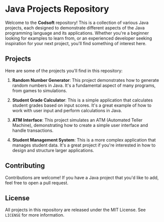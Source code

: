 # Java Projects Repository

Welcome to the **Codsoft** repository! This is a collection of various Java projects, each designed to demonstrate different aspects of the Java programming language and its applications. Whether you're a beginner looking for examples to learn from, or an experienced developer seeking inspiration for your next project, you'll find something of interest here.

## Projects

Here are some of the projects you'll find in this repository:

1. **Random Number Generator**: This project demonstrates how to generate random numbers in Java. It's a fundamental aspect of many programs, from games to simulations.

2. **Student Grade Calculator**: This is a simple application that calculates student grades based on input scores. It's a great example of how to work with user input and perform calculations in Java.

3. **ATM Interface**: This project simulates an ATM (Automated Teller Machine), demonstrating how to create a simple user interface and handle transactions.

4. **Student Management System**: This is a more complex application that manages student data. It's a great project if you're interested in how to design and structure larger applications.


## Contributing

Contributions are welcome! If you have a Java project that you'd like to add, feel free to open a pull request.


## License

All projects in this repository are released under the MIT License. See `LICENSE` for more information.

